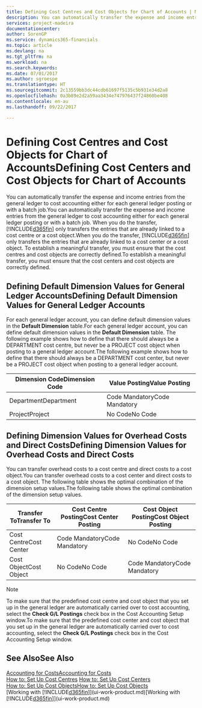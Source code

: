 ```yaml
---
title: Defining Cost Centres and Cost Objects for Chart of Accounts | Microsoft Docs
description: You can automatically transfer the expense and income entries from the general ledger to cost accounting either for each general ledger posting or with a batch job. When you do the transfer, the system only transfers the entries that are already linked to a cost centre or a cost object. To establish a meaningful transfer, you must ensure that the cost centres and cost objects are correctly defined.
services: project-madeira
documentationcenter: 
author: SorenGP
ms.service: dynamics365-financials
ms.topic: article
ms.devlang: na
ms.tgt_pltfrm: na
ms.workload: na
ms.search.keywords: 
ms.date: 07/01/2017
ms.author: sgroespe
ms.translationtype: HT
ms.sourcegitcommit: 2c13559bb3dc44cdb61697f5135c5b931e34d2a8
ms.openlocfilehash: 0a3b89e2d2a59aa3434e747976437f24860be408
ms.contentlocale: en-au
ms.lasthandoff: 09/22/2017

---
```

# <a name="defining-cost-centers-and-cost-objects-for-chart-of-accounts"></a><span data-ttu-id="b1db0-105">Defining Cost Centres and Cost Objects for Chart of Accounts</span><span class="sxs-lookup"><span data-stu-id="b1db0-105">Defining Cost Centers and Cost Objects for Chart of Accounts</span></span>
<span data-ttu-id="b1db0-106">You can automatically transfer the expense and income entries from the general ledger to cost accounting either for each general ledger posting or with a batch job.</span><span class="sxs-lookup"><span data-stu-id="b1db0-106">You can automatically transfer the expense and income entries from the general ledger to cost accounting either for each general ledger posting or with a batch job.</span></span> <span data-ttu-id="b1db0-107">When you do the transfer, [!INCLUDE[d365fin](includes/d365fin_md.md)] only transfers the entries that are already linked to a cost centre or a cost object.</span><span class="sxs-lookup"><span data-stu-id="b1db0-107">When you do the transfer, [!INCLUDE[d365fin](includes/d365fin_md.md)] only transfers the entries that are already linked to a cost center or a cost object.</span></span> <span data-ttu-id="b1db0-108">To establish a meaningful transfer, you must ensure that the cost centres and cost objects are correctly defined.</span><span class="sxs-lookup"><span data-stu-id="b1db0-108">To establish a meaningful transfer, you must ensure that the cost centers and cost objects are correctly defined.</span></span>  

## <a name="defining-default-dimension-values-for-general-ledger-accounts"></a><span data-ttu-id="b1db0-109">Defining Default Dimension Values for General Ledger Accounts</span><span class="sxs-lookup"><span data-stu-id="b1db0-109">Defining Default Dimension Values for General Ledger Accounts</span></span>  
<span data-ttu-id="b1db0-110">For each general ledger account, you can define default dimension values in the **Default Dimension** table.</span><span class="sxs-lookup"><span data-stu-id="b1db0-110">For each general ledger account, you can define default dimension values in the **Default Dimension** table.</span></span> <span data-ttu-id="b1db0-111">The following example shows how to define that there should always be a DEPARTMENT cost centre, but never be a PROJECT cost object when posting to a general ledger account.</span><span class="sxs-lookup"><span data-stu-id="b1db0-111">The following example shows how to define that there should always be a DEPARTMENT cost center, but never be a PROJECT cost object when posting to a general ledger account.</span></span>  

|<span data-ttu-id="b1db0-112">**Dimension Code**</span><span class="sxs-lookup"><span data-stu-id="b1db0-112">**Dimension Code**</span></span>|<span data-ttu-id="b1db0-113">**Value Posting**</span><span class="sxs-lookup"><span data-stu-id="b1db0-113">**Value Posting**</span></span>|  
|------------------------------------------|-----------------------------------------|  
|<span data-ttu-id="b1db0-114">Department</span><span class="sxs-lookup"><span data-stu-id="b1db0-114">Department</span></span>|<span data-ttu-id="b1db0-115">Code Mandatory</span><span class="sxs-lookup"><span data-stu-id="b1db0-115">Code Mandatory</span></span>|  
|<span data-ttu-id="b1db0-116">Project</span><span class="sxs-lookup"><span data-stu-id="b1db0-116">Project</span></span>|<span data-ttu-id="b1db0-117">No Code</span><span class="sxs-lookup"><span data-stu-id="b1db0-117">No Code</span></span>|  

## <a name="defining-dimension-values-for-overhead-costs-and-direct-costs"></a><span data-ttu-id="b1db0-118">Defining Dimension Values for Overhead Costs and Direct Costs</span><span class="sxs-lookup"><span data-stu-id="b1db0-118">Defining Dimension Values for Overhead Costs and Direct Costs</span></span>  
 <span data-ttu-id="b1db0-119">You can transfer overhead costs to a cost centre and direct costs to a cost object.</span><span class="sxs-lookup"><span data-stu-id="b1db0-119">You can transfer overhead costs to a cost center and direct costs to a cost object.</span></span> <span data-ttu-id="b1db0-120">The following table shows the optimal combination of the dimension setup values.</span><span class="sxs-lookup"><span data-stu-id="b1db0-120">The following table shows the optimal combination of the dimension setup values.</span></span>  

|<span data-ttu-id="b1db0-121">Transfer To</span><span class="sxs-lookup"><span data-stu-id="b1db0-121">Transfer To</span></span>|<span data-ttu-id="b1db0-122">Cost Centre Posting</span><span class="sxs-lookup"><span data-stu-id="b1db0-122">Cost Center Posting</span></span>|<span data-ttu-id="b1db0-123">Cost Object Posting</span><span class="sxs-lookup"><span data-stu-id="b1db0-123">Cost Object Posting</span></span>|  
|-----------------|-------------------------|-------------------------|  
|<span data-ttu-id="b1db0-124">Cost Centre</span><span class="sxs-lookup"><span data-stu-id="b1db0-124">Cost Center</span></span>|<span data-ttu-id="b1db0-125">Code Mandatory</span><span class="sxs-lookup"><span data-stu-id="b1db0-125">Code Mandatory</span></span>|<span data-ttu-id="b1db0-126">No Code</span><span class="sxs-lookup"><span data-stu-id="b1db0-126">No Code</span></span>|  
|<span data-ttu-id="b1db0-127">Cost Object</span><span class="sxs-lookup"><span data-stu-id="b1db0-127">Cost Object</span></span>|<span data-ttu-id="b1db0-128">No Code</span><span class="sxs-lookup"><span data-stu-id="b1db0-128">No Code</span></span>|<span data-ttu-id="b1db0-129">Code Mandatory</span><span class="sxs-lookup"><span data-stu-id="b1db0-129">Code Mandatory</span></span>|  

> [!NOTE]  
>  <span data-ttu-id="b1db0-130">To make sure that the predefined cost centre and cost object that you set up in the general ledger are automatically carried over to cost accounting, select the **Check G/L Postings** check box in the Cost Accounting Setup window.</span><span class="sxs-lookup"><span data-stu-id="b1db0-130">To make sure that the predefined cost center and cost object that you set up in the general ledger are automatically carried over to cost accounting, select the **Check G/L Postings** check box in the Cost Accounting Setup window.</span></span>  

## <a name="see-also"></a><span data-ttu-id="b1db0-131">See Also</span><span class="sxs-lookup"><span data-stu-id="b1db0-131">See Also</span></span>  
[<span data-ttu-id="b1db0-132">Accounting for Costs</span><span class="sxs-lookup"><span data-stu-id="b1db0-132">Accounting for Costs</span></span>](finance-manage-cost-accounting.md)  
<span data-ttu-id="b1db0-133">[How to: Set Up Cost Centres](finance-how-to-set-up-cost-centers.md) </span><span class="sxs-lookup"><span data-stu-id="b1db0-133">[How to: Set Up Cost Centers](finance-how-to-set-up-cost-centers.md) </span></span>  
[<span data-ttu-id="b1db0-134">How to: Set Up Cost Objects</span><span class="sxs-lookup"><span data-stu-id="b1db0-134">How to: Set Up Cost Objects</span></span>](finance-how-to-set-up-cost-objects.md)  
<span data-ttu-id="b1db0-135">[Working with [!INCLUDE[d365fin](includes/d365fin_md.md)]](ui-work-product.md)</span><span class="sxs-lookup"><span data-stu-id="b1db0-135">[Working with [!INCLUDE[d365fin](includes/d365fin_md.md)]](ui-work-product.md)</span></span>

